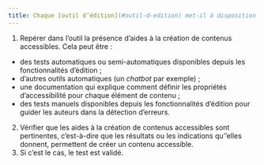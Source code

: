 ```yaml
---
title: Chaque [outil d’édition](#outil-d-edition) met-il à disposition des [aides à la création de contenus](#aide-a-la-creation-de-contenus-accessibles) conformes aux [règles d’accessibilité numérique](#regles-d-accessibilite-numerique) ?
---
```


1. Repérer dans l’outil la présence d’aides à la création de contenus accessibles. Cela peut être : 
- des tests automatiques ou semi-automatiques disponibles depuis les fonctionnalités d’édition ;
- d’autres outils automatiques (un <i lang="en">chatbot</i> par exemple) ;
- une documentation qui explique comment définir les propriétés d’accessibilité pour chaque élément de contenu ;
- des tests manuels disponibles depuis les fonctionnalités d’édition pour guider les auteurs dans la détection d’erreurs.
2. Vérifier que les aides à la création de contenus accessibles sont pertinentes, c’est-à-dire que les résultats ou les indications qu’’elles donnent, permettent de créer un contenu accessible.
3. Si c’est le cas, le test est validé.
